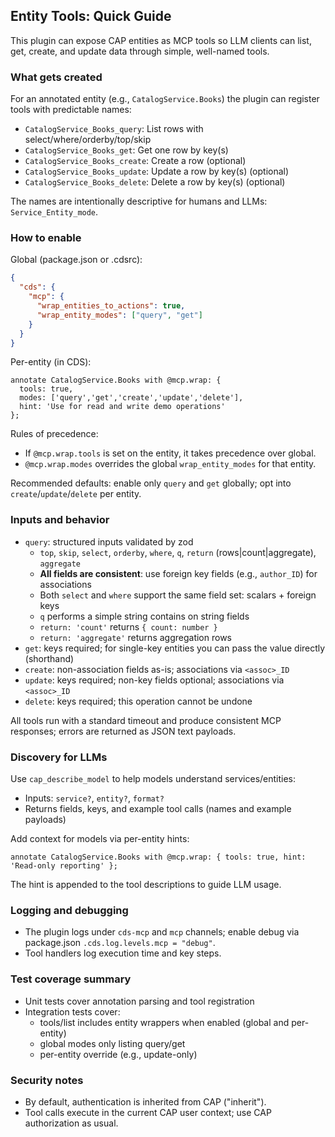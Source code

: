 ## Entity Tools: Quick Guide

This plugin can expose CAP entities as MCP tools so LLM clients can list, get, create, and update data through simple, well-named tools.

### What gets created

For an annotated entity (e.g., `CatalogService.Books`) the plugin can register tools with predictable names:

- `CatalogService_Books_query`: List rows with select/where/orderby/top/skip
- `CatalogService_Books_get`: Get one row by key(s)
- `CatalogService_Books_create`: Create a row (optional)
- `CatalogService_Books_update`: Update a row by key(s) (optional)
- `CatalogService_Books_delete`: Delete a row by key(s) (optional)

The names are intentionally descriptive for humans and LLMs: `Service_Entity_mode`.

### How to enable

Global (package.json or .cdsrc):

```json
{
  "cds": {
    "mcp": {
      "wrap_entities_to_actions": true,
      "wrap_entity_modes": ["query", "get"]
    }
  }
}
```

Per-entity (in CDS):

```cds
annotate CatalogService.Books with @mcp.wrap: {
  tools: true,
  modes: ['query','get','create','update','delete'],
  hint: 'Use for read and write demo operations'
};
```

Rules of precedence:

- If `@mcp.wrap.tools` is set on the entity, it takes precedence over global.
- `@mcp.wrap.modes` overrides the global `wrap_entity_modes` for that entity.

Recommended defaults: enable only `query` and `get` globally; opt into `create`/`update`/`delete` per entity.

### Inputs and behavior

- `query`: structured inputs validated by zod
  - `top`, `skip`, `select`, `orderby`, `where`, `q`, `return` (rows|count|aggregate), `aggregate`
  - **All fields are consistent**: use foreign key fields (e.g., `author_ID`) for associations
  - Both `select` and `where` support the same field set: scalars + foreign keys
  - `q` performs a simple string contains on string fields
  - `return: 'count'` returns `{ count: number }`
  - `return: 'aggregate'` returns aggregation rows
- `get`: keys required; for single-key entities you can pass the value directly (shorthand)
- `create`: non-association fields as-is; associations via `<assoc>_ID`
- `update`: keys required; non-key fields optional; associations via `<assoc>_ID`
- `delete`: keys required; this operation cannot be undone

All tools run with a standard timeout and produce consistent MCP responses; errors are returned as JSON text payloads.

### Discovery for LLMs

Use `cap_describe_model` to help models understand services/entities:

- Inputs: `service?`, `entity?`, `format?`
- Returns fields, keys, and example tool calls (names and example payloads)

Add context for models via per-entity hints:

```cds
annotate CatalogService.Books with @mcp.wrap: { tools: true, hint: 'Read-only reporting' };
```

The hint is appended to the tool descriptions to guide LLM usage.

### Logging and debugging

- The plugin logs under `cds-mcp` and `mcp` channels; enable debug via package.json `.cds.log.levels.mcp = "debug"`.
- Tool handlers log execution time and key steps.

### Test coverage summary

- Unit tests cover annotation parsing and tool registration
- Integration tests cover:
  - tools/list includes entity wrappers when enabled (global and per-entity)
  - global modes only listing query/get
  - per-entity override (e.g., update-only)

### Security notes

- By default, authentication is inherited from CAP ("inherit").
- Tool calls execute in the current CAP user context; use CAP authorization as usual.


